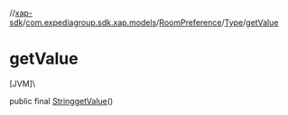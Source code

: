 //[xap-sdk](../../../../index.md)/[com.expediagroup.sdk.xap.models](../../index.md)/[RoomPreference](../index.md)/[Type](index.md)/[getValue](get-value.md)

# getValue

[JVM]\

public final [String](https://docs.oracle.com/javase/8/docs/api/java/lang/String.html)[getValue](get-value.md)()
